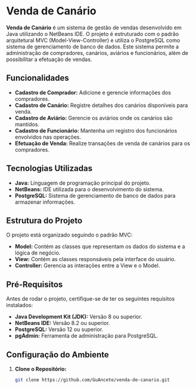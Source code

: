 # Venda de Canário

**Venda de Canário** é um sistema de gestão de vendas desenvolvido em Java utilizando o NetBeans IDE. O projeto é estruturado com o padrão arquitetural MVC (Model-View-Controller) e utiliza o PostgreSQL como sistema de gerenciamento de banco de dados. Este sistema permite a administração de compradores, canários, aviários e funcionários, além de possibilitar a efetuação de vendas.

## Funcionalidades

- **Cadastro de Comprador:** Adicione e gerencie informações dos compradores.
- **Cadastro de Canário:** Registre detalhes dos canários disponíveis para venda.
- **Cadastro de Aviário:** Gerencie os aviários onde os canários são mantidos.
- **Cadastro de Funcionário:** Mantenha um registro dos funcionários envolvidos nas operações.
- **Efetuação de Venda:** Realize transações de venda de canários para os compradores.

## Tecnologias Utilizadas

- **Java:** Linguagem de programação principal do projeto.
- **NetBeans:** IDE utilizada para o desenvolvimento do sistema.
- **PostgreSQL:** Sistema de gerenciamento de banco de dados para armazenar informações.

## Estrutura do Projeto

O projeto está organizado seguindo o padrão MVC:

- **Model:** Contém as classes que representam os dados do sistema e a lógica de negócio.
- **View:** Contém as classes responsáveis pela interface do usuário.
- **Controller:** Gerencia as interações entre a View e o Model.

## Pré-Requisitos

Antes de rodar o projeto, certifique-se de ter os seguintes requisitos instalados:

- **Java Development Kit (JDK):** Versão 8 ou superior.
- **NetBeans IDE:** Versão 8.2 ou superior.
- **PostgreSQL:** Versão 12 ou superior.
- **pgAdmin:** Ferramenta de administração para PostgreSQL.

## Configuração do Ambiente

1. **Clone o Repositório:**

   ```bash
   git clone https://github.com/GuAncete/venda-de-canario.git
